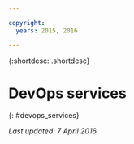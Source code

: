 ```yaml
---

copyright:
  years: 2015, 2016

---
```


{:shortdesc: .shortdesc} 

# DevOps services
{: #devops_services}

*Last updated: 7 April 2016*
